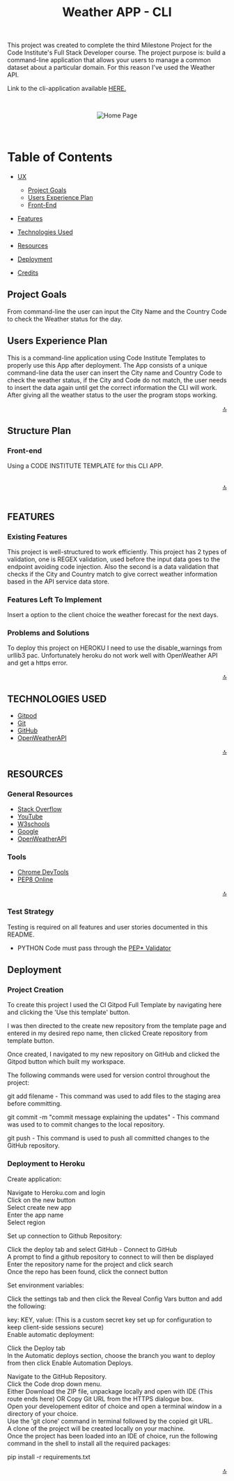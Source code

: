 <div align="center">
<h1>Weather APP - CLI</h1>
</div>

<br>

This project was created to complete the third Milestone Project for the Code Institute's Full Stack Developer course.
The project purpose is: build a command-line application that allows your users to manage a common dataset about a particular domain.
For this reason I've used the Weather API.


Link to the cli-application available [HERE.](https://weather-app-cli.herokuapp.com/)

<br>
<div align="center">

![Home Page]()

</div>
<br>

# Table of Contents

- [UX]()
  * [Project Goals](#Project-Goals)
  * [Users Experience Plan](#Users-Experience-Plan)
  * [Front-End](#Front-end)


- [Features](#Features)

- [Technologies Used](#Technologies-Used)

- [Resources](#Resources)

- [Deployment](#Deployment)

- [Credits](#Credits)


## Project Goals

From command-line the user can input the City Name and the Country Code to check the Weather status for the day.

## Users Experience Plan

This is a command-line application using Code Institute Templates to properly use this App after deployment.
The App consists of a unique command-line data the user can insert the City name and Country Code to check the weather status, if the City and Code do not match, the user needs to insert the data again until get the correct information the CLI will work. After giving all the weather status to the user the program stops working.

<div align="right"><a href="#top">🔝</a></div>


## Structure Plan


### Front-end

Using a CODE INSTITUTE TEMPLATE for this CLI APP.

<br>

<div align="right"><a href="#top">🔝</a></div>

<br>


## FEATURES

### Existing Features

This project is well-structured to work efficiently.
This project has 2 types of validation, one is REGEX validation, used before the input data goes to the endpoint avoiding code injection. Also the second is a data validation that checks if the City and Country match to give correct weather information based in the API service data store.
 
### Features Left To Implement

Insert a option to the client choice the weather forecast for the next days. 

### Problems and Solutions

To deploy this project on HEROKU I need to use the disable_warnings from urllib3 pac. Unfortunately heroku do not work well with OpenWeather API and get a https error.

<div align="right"><a href="#top">🔝</a></div>

## TECHNOLOGIES USED

- [Gitpod](https://www.gitpod.io/) 
- [Git](https://git-scm.com/) 
- [GitHub](https://github.com/)
- [OpenWeatherAPI](https://openweathermap.org/)


<div align="right"><a href="#top">🔝</a></div>

## RESOURCES

### General Resources

- [Stack Overflow](https://stackoverflow.com/)
- [YouTube](https://www.youtube.com/)
- [W3schools](https://www.w3schools.com/)
- [Google](https://www.google.com/)
- [OpenWeatherAPI](https://openweathermap.org/)

### Tools

- [Chrome DevTools](https://developers.google.com/web/tools/chrome-devtools)
- [PEP8 Online](http://pep8online.com/)

<div align="right"><a href="#top">🔝</a></div>

### Test Strategy

Testing is required on all features and user stories documented in this README. 

 - PYTHON Code must pass through the [PEP* Validator](https://github.com/rodrigodadam/weather-app-cli/blob/main/pep8-weatherapp.png)


## Deployment

### Project Creation

To create this project I used the CI Gitpod Full Template by navigating here and clicking the 'Use this template' button.

I was then directed to the create new repository from the template page and entered in my desired repo name, then clicked Create repository from template button.

Once created, I navigated to my new repository on GitHub and clicked the Gitpod button which built my workspace.

The following commands were used for version control throughout the project:

git add filename - This command was used to add files to the staging area before committing.

git commit -m "commit message explaining the updates" - This command was used to to commit changes to the local repository.

git push - This command is used to push all committed changes to the GitHub repository.


### Deployment to Heroku

Create application:

Navigate to Heroku.com and login<br>
Click on the new button<br>
Select create new app<br>
Enter the app name<br>
Select region<br>

Set up connection to Github Repository:<br>


Click the deploy tab and select GitHub - Connect to GitHub<br>
A prompt to find a github repository to connect to will then be displayed<br>
Enter the repository name for the project and click search<br>
Once the repo has been found, click the connect button<br>

Set environment variables:<br>

Click the settings tab and then click the Reveal Config Vars button and add the following:<br>

key: KEY, value: (This is a custom secret key set up for configuration to keep client-side sessions secure)<br>
Enable automatic deployment:<br>

Click the Deploy tab<br>
In the Automatic deploys section, choose the branch you want to deploy from then click Enable Automation Deploys.<br>

Navigate to the GitHub Repository.<br>
Click the Code drop down menu.<br>
Either Download the ZIP file, unpackage locally and open with IDE (This route ends here) OR Copy Git URL from the HTTPS dialogue box.<br>
Open your developement editor of choice and open a terminal window in a directory of your choice.<br>
Use the 'git clone' command in terminal followed by the copied git URL.<br>
A clone of the project will be created locally on your machine.<br>
Once the project has been loaded into an IDE of choice, run the following command in the shell to install all the required packages:<br>

pip install -r requirements.txt<br>

  <div align="right"><a href="#top">🔝</a></div>

